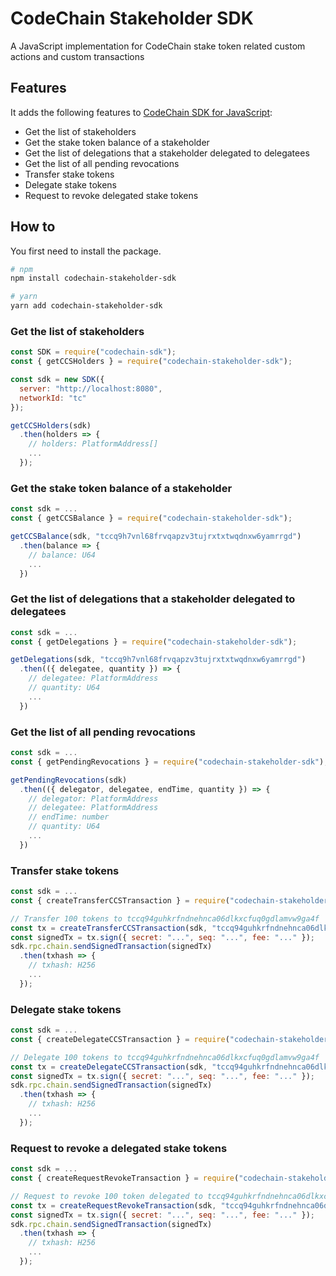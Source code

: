 # CodeChain Stakeholder SDK

A JavaScript implementation for CodeChain stake token related custom actions and custom transactions

## Features

It adds the following features to [CodeChain SDK for JavaScript](https://github.com/CodeChain-io/codechain-sdk-js):

- Get the list of stakeholders
- Get the stake token balance of a stakeholder
- Get the list of delegations that a stakeholder delegated to delegatees
- Get the list of all pending revocations
- Transfer stake tokens
- Delegate stake tokens
- Request to revoke delegated stake tokens

## How to

You first need to install the package.

```sh
# npm
npm install codechain-stakeholder-sdk

# yarn
yarn add codechain-stakeholder-sdk
```

### Get the list of stakeholders

```js
const SDK = require("codechain-sdk");
const { getCCSHolders } = require("codechain-stakeholder-sdk");

const sdk = new SDK({
  server: "http://localhost:8080",
  networkId: "tc"
});

getCCSHolders(sdk)
  .then(holders => {
    // holders: PlatformAddress[]
    ...
  });
```

### Get the stake token balance of a stakeholder

```js
const sdk = ...
const { getCCSBalance } = require("codechain-stakeholder-sdk");

getCCSBalance(sdk, "tccq9h7vnl68frvqapzv3tujrxtxtwqdnxw6yamrrgd")
  .then(balance => {
    // balance: U64
    ...
  })
```

### Get the list of delegations that a stakeholder delegated to delegatees

```js
const sdk = ...
const { getDelegations } = require("codechain-stakeholder-sdk");

getDelegations(sdk, "tccq9h7vnl68frvqapzv3tujrxtxtwqdnxw6yamrrgd")
  .then(({ delegatee, quantity }) => {
    // delegatee: PlatformAddress
    // quantity: U64
    ...
  })
```

### Get the list of all pending revocations

```js
const sdk = ...
const { getPendingRevocations } = require("codechain-stakeholder-sdk");

getPendingRevocations(sdk)
  .then(({ delegator, delegatee, endTime, quantity }) => {
    // delegator: PlatformAddress
    // delegatee: PlatformAddress
    // endTime: number
    // quantity: U64
    ...
  })
```

### Transfer stake tokens

```js
const sdk = ...
const { createTransferCCSTransaction } = require("codechain-stakeholder-sdk");

// Transfer 100 tokens to tccq94guhkrfndnehnca06dlkxcfuq0gdlamvw9ga4f
const tx = createTransferCCSTransaction(sdk, "tccq94guhkrfndnehnca06dlkxcfuq0gdlamvw9ga4f", 100);
const signedTx = tx.sign({ secret: "...", seq: "...", fee: "..." });
sdk.rpc.chain.sendSignedTransaction(signedTx)
  .then(txhash => {
    // txhash: H256
    ...
  });
```

### Delegate stake tokens

```js
const sdk = ...
const { createDelegateCCSTransaction } = require("codechain-stakeholder-sdk");

// Delegate 100 tokens to tccq94guhkrfndnehnca06dlkxcfuq0gdlamvw9ga4f
const tx = createDelegateCCSTransaction(sdk, "tccq94guhkrfndnehnca06dlkxcfuq0gdlamvw9ga4f", 100);
const signedTx = tx.sign({ secret: "...", seq: "...", fee: "..." });
sdk.rpc.chain.sendSignedTransaction(signedTx)
  .then(txhash => {
    // txhash: H256
    ...
  });
```

### Request to revoke a delegated stake tokens

```js
const sdk = ...
const { createRequestRevokeTransaction } = require("codechain-stakeholder-sdk");

// Request to revoke 100 token delegated to tccq94guhkrfndnehnca06dlkxcfuq0gdlamvw9ga4f
const tx = createRequestRevokeTransaction(sdk, "tccq94guhkrfndnehnca06dlkxcfuq0gdlamvw9ga4f", 100);
const signedTx = tx.sign({ secret: "...", seq: "...", fee: "..." });
sdk.rpc.chain.sendSignedTransaction(signedTx)
  .then(txhash => {
    // txhash: H256
    ...
  });
```
